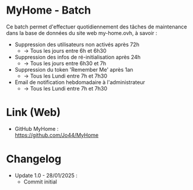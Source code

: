 # MyHome - Batch

Ce batch permet d'effectuer quotidiennement des tâches de maintenance dans la base de données du site web my-home.ovh, à savoir :  

* Suppression des utilisateurs non activés après 72h  
  * -> Tous les jours entre 6h et 6h30  
* Suppression des infos de ré-initialisation après 24h  
  * -> Tous les jours entre 6h30 et 7h  
* Suppression du token 'Remember Me' après 1an  
  * -> Tous les Lundi entre 7h et 7h30  
* Email de notification hebdomadaire à l'administrateur  
  * -> Tous les Lundi entre 7h et 7h30  

# Link (Web)

* GitHub MyHome :  
https://github.com/Jo44/MyHome  

# Changelog

* Update 1.0 - 28/01/2025 :  
  * Commit initial
